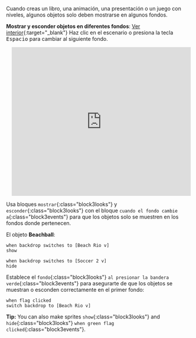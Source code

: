 Cuando creas un libro, una animación, una presentación o un juego con niveles, algunos objetos solo deben mostrarse en algunos fondos.

**Mostrar y esconder objetos en diferentes fondos**: [Ver interior](https://scratch.mit.edu/projects/499876704/editor){:target="_blank"}
Haz clic en el escenario o presiona la tecla <kbd>Espacio</kbd> para cambiar al siguiente fondo.
<div class="scratch-preview" style="margin-left: 15px;">
  <iframe allowtransparency="true" width="485" height="402" src="https://scratch.mit.edu/projects/embed/499876704/?autostart=false" frameborder="0"></iframe>
</div>

Usa bloques `mostrar`{:class="block3looks"} y `esconder`{:class="block3looks"} con el bloque `cuando el fondo cambie a`{:class="block3events"} para que los objetos solo se muestren en los fondos donde pertenecen.

El objeto **Beachball**:
```blocks3
when backdrop switches to [Beach Rio v]
show

when backdrop switches to [Soccer 2 v]
hide
```

Establece el `fondo`{:class="block3looks"} `al presionar la bandera verde`{:class="block3events"} para asegurarte de que los objetos se muestran o esconden correctamente en el primer fondo:

```blocks3
when flag clicked
switch backdrop to [Beach Rio v]
```

**Tip:** You can also make sprites `show`{:class="block3looks"} and `hide`{:class="block3looks"} `when green flag clicked`{:class="block3events"}.
